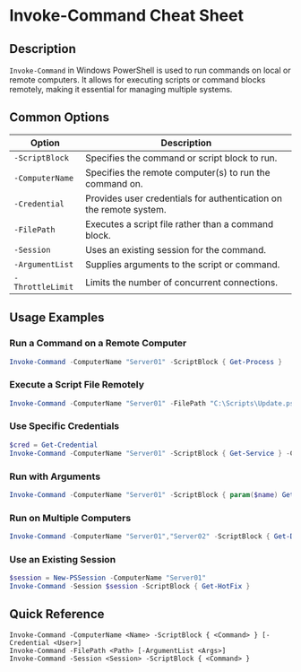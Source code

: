# Invoke-Command Cheat Sheet

## Description

`Invoke-Command` in Windows PowerShell is used to run commands on local or remote computers. It allows for executing scripts or command blocks remotely, making it essential for managing multiple systems.

## Common Options

| Option                  | Description                                                      |
|-------------------------|------------------------------------------------------------------|
| `-ScriptBlock`          | Specifies the command or script block to run.                    |
| `-ComputerName`         | Specifies the remote computer(s) to run the command on.          |
| `-Credential`           | Provides user credentials for authentication on the remote system.|
| `-FilePath`             | Executes a script file rather than a command block.              |
| `-Session`              | Uses an existing session for the command.                        |
| `-ArgumentList`         | Supplies arguments to the script or command.                     |
| `-ThrottleLimit`        | Limits the number of concurrent connections.                     |

## Usage Examples

### Run a Command on a Remote Computer

```powershell
Invoke-Command -ComputerName "Server01" -ScriptBlock { Get-Process }
```

### Execute a Script File Remotely

```powershell
Invoke-Command -ComputerName "Server01" -FilePath "C:\Scripts\Update.ps1"
```

### Use Specific Credentials

```powershell
$cred = Get-Credential
Invoke-Command -ComputerName "Server01" -ScriptBlock { Get-Service } -Credential $cred
```

### Run with Arguments

```powershell
Invoke-Command -ComputerName "Server01" -ScriptBlock { param($name) Get-Service $name } -ArgumentList "W32Time"
```

### Run on Multiple Computers

```powershell
Invoke-Command -ComputerName "Server01","Server02" -ScriptBlock { Get-Date }
```

### Use an Existing Session

```powershell
$session = New-PSSession -ComputerName "Server01"
Invoke-Command -Session $session -ScriptBlock { Get-HotFix }
```

## Quick Reference

```plaintext
Invoke-Command -ComputerName <Name> -ScriptBlock { <Command> } [-Credential <User>]
Invoke-Command -FilePath <Path> [-ArgumentList <Args>]
Invoke-Command -Session <Session> -ScriptBlock { <Command> }
```
